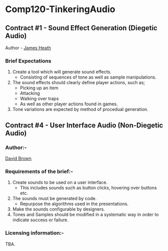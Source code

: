 # Comp120-TinkeringAudio

## Contract #1 - Sound Effect Generation (Diegetic Audio)
Author - [James Heath](https://github.com/Heathage)

### Brief Expectations
1. Create a tool which will generate sound effects.
      - Consisting of sequences of tone as well as sample manipulations.
2. The sound effects should clearly define player actions, such as;
      - Picking up an item
      - Attacking
      - Walking over traps
      - As well as other player actions found in games.
3. Tone variations are expected by method of procedual generation.

## Contract #4 - User Interface Audio (Non-Diegetic Audio)
### Author:-
[David Brown](https://github.com/GamesDevDave)
### Requirements of the brief:-
1. Create sounds to be used on a user interface.
      - This includes sounds such as button clicks, hovering over buttons etc.
2. The sounds must be generated by code.
      - Repurpose the algorithms used in the presentations.
3. Make the sounds configurable by designers.
4. Tones and Samples should be modified in a systematic way in order to indicate success or failure.
### Licensing information:-
TBA.
